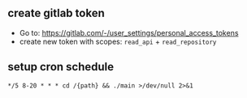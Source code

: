 ## create gitlab token
- Go to: https://gitlab.com/-/user_settings/personal_access_tokens
- create new token with scopes: `read_api` + `read_repository`

## setup cron schedule
```cronexp
*/5 8-20 * * * cd /{path} && ./main >/dev/null 2>&1
```